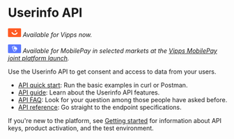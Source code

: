 <!-- START_METADATA
---
title: Introduction to the Userinfo API
sidebar_label: Introduction
sidebar_position: 1
hide_table_of_contents: true
description: Use the Userinfo API to get consent and access to data from your users.
pagination_next: null
pagination_prev: null
---
END_METADATA -->

# Userinfo API

![Vipps](./images/vipps.png) *Available for Vipps now.*

![MobilePay](./images/mp.png) *Available for MobilePay in selected markets at the [Vipps MobilePay joint platform launch](https://www.vippsmobilepay.com/#about).*

Use the Userinfo API to get consent and access to data from your users.

* [API quick start](userinfo-api-quick-start.md): Run the basic examples in curl or Postman.
* [API guide](userinfo-api-guide.md): Learn about the Userinfo API features.
* [API FAQ](userinfo-api-faq.md): Look for your question among those people have asked before.
* [API reference](https://developer.vippsmobilepay.com/api/userinfo): Go straight to the endpoint specifications.

If you're new to the platform, see
[Getting started](https://developer.vippsmobilepay.com/docs/getting-started/)
for information about API keys, product activation, and the test environment.
